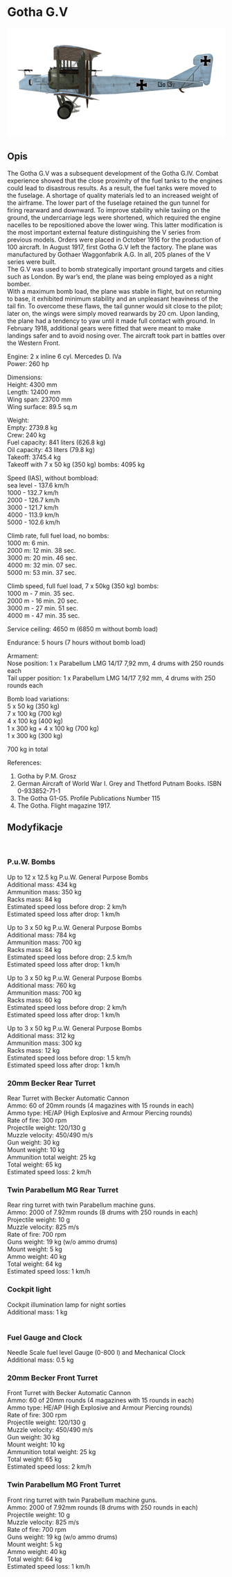 # Gotha G.V  
  
![gothag5](../images/gothag5.png)  
  
## Opis  
  
The Gotha G.V was a subsequent development of the Gotha G.IV. Combat experience showed that the close proximity of the fuel tanks to the engines could lead to disastrous results. As a result, the fuel tanks were moved to the fuselage. A shortage of quality materials led to an increased weight of the airframe. The lower part of the fuselage retained the gun tunnel for firing rearward and downward. To improve stability while taxiing on the ground, the undercarriage legs were shortened, which required the engine nacelles to be repositioned above the lower wing. This latter modification is the most important external feature distinguishing the V series from previous models. Orders were placed in October 1916 for the production of 100 aircraft. In August 1917, first Gotha G.V left the factory. The plane was manufactured by Gothaer Waggonfabrik A.G. In all, 205 planes of the V series were built.  
The G.V was used to bomb strategically important ground targets and cities such as London. By war’s end, the plane was being employed as a night bomber.  
With a maximum bomb load, the plane was stable in flight, but on returning to base, it exhibited minimum stability and an unpleasant heaviness of the tail fin. To overcome these flaws, the tail gunner would sit close to the pilot; later on, the wings were simply moved rearwards by 20 cm. Upon landing, the plane had a tendency to yaw until it made full contact with ground. In February 1918, additional gears were fitted that were meant to make landings safer and to avoid nosing over. The aircraft took part in battles over the Western Front.  
  
  
Engine: 2 x inline 6 cyl. Mercedes D. IVa  
Power: 260 hp  
  
Dimensions:  
Height: 4300 mm  
Length: 12400 mm  
Wing span: 23700 mm  
Wing surface: 89.5 sq.m  
  
Weight:  
Empty: 2739.8 kg   
Crew: 240 kg  
Fuel capacity: 841 liters (626.8 kg)  
Oil capacity: 43 liters (79.8 kg)  
Takeoff: 3745.4 kg  
Takeoff with 7 x 50 kg (350 kg) bombs: 4095 kg  
  
Speed (IAS), without bombload:  
sea level - 137.6 km/h  
1000 - 132.7 km/h  
2000 - 126.7 km/h  
3000 - 121.7 km/h  
4000 - 113.9 km/h  
5000 - 102.6 km/h  
  
Climb rate, full fuel load, no bombs:  
1000 m: 6 min.  
2000 m: 12 min. 38 sec.  
3000 m: 20 min. 46 sec.  
4000 m: 32 min. 07 sec.  
5000 m: 53 min. 37 sec.  
  
Climb speed, full fuel load, 7 x 50kg (350 kg) bombs:  
1000 m - 7 min. 35 sec.  
2000 m - 16 min. 20 sec.  
3000 m - 27 min. 51 sec.  
4000 m - 47 min. 35 sec.  
  
Service ceiling: 4650 m (6850 m without bomb load)  
  
Endurance: 5 hours (7 hours without bomb load)  
  
Armament:  
Nose position: 1 х Parabellum LMG 14/17 7,92 mm, 4 drums with 250 rounds each  
Tail upper position: 1 х Parabellum LMG 14/17 7,92 mm, 4 drums with 250 rounds each  
  
Bomb load variations:  
5 x 50 kg (350 kg)  
7 x 100 kg (700 kg)  
4 x 100 kg (400 kg)  
1 x 300 kg + 4 x 100 kg (700 kg)  
1 x 300 kg (300 kg)  
  
700 kg in total  
  
References:  
1) Gotha by P.M. Grosz  
2) German Aircraft of World War I. Grey and Thetford Putnam Books. ISBN  0-933852-71-1  
3) The Gotha G1-G5. Profile Publications Number 115  
4) The Gotha. Flight magazine 1917.  
  
## Modyfikacje  
  ﻿
  
### P.u.W. Bombs  
  
Up to 12 x 12.5 kg P.u.W. General Purpose Bombs  
Additional mass: 434 kg  
Ammunition mass: 350 kg  
Racks mass: 84 kg  
Estimated speed loss before drop: 2 km/h  
Estimated speed loss after drop: 1 km/h  
  
Up to 3 x 50 kg P.u.W. General Purpose Bombs  
Additional mass: 784 kg  
Ammunition mass: 700 kg  
Racks mass: 84 kg  
Estimated speed loss before drop: 2.5 km/h  
Estimated speed loss after drop: 1 km/h  
  
Up to 3 x 50 kg P.u.W. General Purpose Bombs  
Additional mass: 760 kg  
Ammunition mass: 700 kg  
Racks mass: 60 kg  
Estimated speed loss before drop: 2 km/h  
Estimated speed loss after drop: 1 km/h  
  
Up to 3 x 50 kg P.u.W. General Purpose Bombs  
Additional mass: 312 kg  
Ammunition mass: 300 kg  
Racks mass: 12 kg  
Estimated speed loss before drop: 1.5 km/h  
Estimated speed loss after drop: 1 km/h  ﻿
  
### 20mm Becker Rear Turret  
  
Rear Turret with Becker Automatic Cannon  
Ammo: 60 of 20mm rounds (4 magazines with 15 rounds in each)  
Ammo type: HE/AP (High Explosive and Armour Piercing rounds)  
Rate of fire: 300 rpm  
Projectile weight: 120/130 g  
Muzzle velocity: 450/490 m/s  
Gun weight: 30 kg  
Mount weight: 10 kg  
Ammunition total weight: 25 kg  
Total weight: 65 kg  
Estimated speed loss: 2 km/h  ﻿
  
### Twin Parabellum MG Rear Turret  
  
Rear ring turret with twin Parabellum machine guns.  
Ammo: 2000 of 7.92mm rounds (8 drums with 250 rounds in each)  
Projectile weight: 10 g  
Muzzle velocity: 825 m/s  
Rate of fire: 700 rpm  
Guns weight: 19 kg (w/o ammo drums)  
Mount weight: 5 kg  
Ammo weight: 40 kg  
Total weight: 64 kg  
Estimated speed loss: 1 km/h  ﻿
  
### Cockpit light  
  
Cockpit illumination lamp for night sorties  
Additional mass: 1 kg  
  ﻿
  
### Fuel Gauge and Clock  
  
Needle Scale fuel level Gauge (0-800 l) and Mechanical Clock  
Additional mass: 0.5 kg  ﻿
  
### 20mm Becker Front Turret  
  
Front Turret with Becker Automatic Cannon  
Ammo: 60 of 20mm rounds (4 magazines with 15 rounds in each)  
Ammo type: HE/AP (High Explosive and Armour Piercing rounds)  
Rate of fire: 300 rpm  
Projectile weight: 120/130 g  
Muzzle velocity: 450/490 m/s  
Gun weight: 30 kg  
Mount weight: 10 kg  
Ammunition total weight: 25 kg  
Total weight: 65 kg  
Estimated speed loss: 2 km/h  ﻿
  
### Twin Parabellum MG Front Turret  
  
Front ring turret with twin Parabellum machine guns.  
Ammo: 2000 of 7.92mm rounds (8 drums with 250 rounds in each)  
Projectile weight: 10 g  
Muzzle velocity: 825 m/s  
Rate of fire: 700 rpm  
Guns weight: 19 kg (w/o ammo drums)  
Mount weight: 5 kg  
Ammo weight: 40 kg  
Total weight: 64 kg  
Estimated speed loss: 1 km/h  